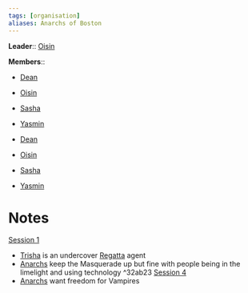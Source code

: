 ```yaml
---
tags: [organisation]
aliases: Anarchs of Boston
---
```


**Leader**:: [Oisin](../Characters/NPCs/Oisin.md#)

**Members**:: <div hidden id="Members_values">[Dean](../Characters/NPCs/Dean.md#), [Oisin](../Characters/NPCs/Oisin.md#), [Yasmin](../Characters/NPCs/Yasmin.md#), [Sasha](../Characters/PCs/Sasha.md#)</div>
- [Dean](../Characters/NPCs/Dean.md#)
- [Oisin](../Characters/NPCs/Oisin.md#)
- [Sasha](../Characters/PCs/Sasha.md#)
- [Yasmin](../Characters/NPCs/Yasmin.md#)

- [Dean](../Characters/NPCs/Dean.md#)
- [Oisin](../Characters/NPCs/Oisin.md#)
- [Sasha](../Characters/PCs/Sasha.md#)
- [Yasmin](../Characters/NPCs/Yasmin.md#)

# Notes
[Session 1](../Sessions/Session%201.md#)
- [Trisha](../Characters/NPCs/Trisha.md#) is an undercover [Regatta](./Regatta.md#) agent
- [Anarchs](Anarchs.md#) keep the Masquerade up but fine with people being in the limelight and using technology ^32ab23
[Session 4](../Sessions/Session%204.md#)
- [Anarchs](Anarchs.md#) want freedom for Vampires
